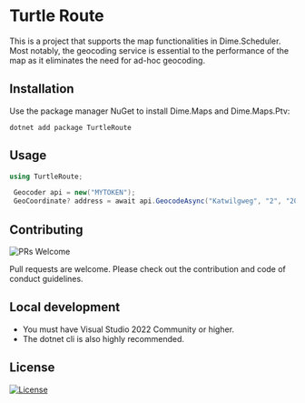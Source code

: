 # Turtle Route

This is a project that supports the map functionalities in Dime.Scheduler. Most notably, the geocoding service is essential to the performance of the map as it eliminates the need for ad-hoc geocoding.

## Installation

Use the package manager NuGet to install Dime.Maps and Dime.Maps.Ptv:

```cli
dotnet add package TurtleRoute
```

## Usage

``` csharp
using TurtleRoute;

 Geocoder api = new("MYTOKEN");
 GeoCoordinate? address = await api.GeocodeAsync("Katwilgweg", "2", "2050", "Antwerpen", "", "BE");
```

## Contributing

![PRs Welcome](https://img.shields.io/badge/PRs-welcome-brightgreen.svg?style=flat-square)

Pull requests are welcome. Please check out the contribution and code of conduct guidelines.

## Local development

- You must have Visual Studio 2022 Community or higher.
- The dotnet cli is also highly recommended.

## License

[![License](http://img.shields.io/:license-mit-blue.svg?style=flat-square)](http://badges.mit-license.org)